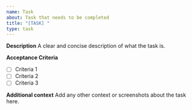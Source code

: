 ```yaml
---
name: Task
about: Task that needs to be completed
title: "[TASK] "
type: task
---
```


**Description**
A clear and concise description of what the task is.

**Acceptance Criteria**
- [ ] Criteria 1
- [ ] Criteria 2
- [ ] Criteria 3

**Additional context**
Add any other context or screenshots about the task here.
